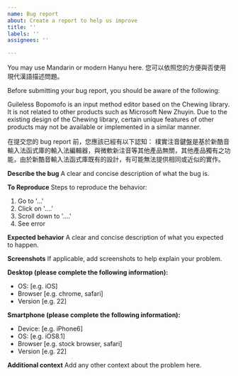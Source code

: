 ```yaml
---
name: Bug report
about: Create a report to help us improve
title: ''
labels: ''
assignees: ''

---
```


You may use Mandarin or modern Hanyu here.
您可以依照您的方便與否使用現代漢語描述問題。

Before submitting your bug report, you should be aware of the following:

Guileless Bopomofo is an input method editor based on the Chewing library. It is not related to other products such as Microsoft New Zhuyin. Due to the existing design of the Chewing library, certain unique features of other products may not be available or implemented in a similar manner.

在提交您的 bug report 前，您應該已經有以下認知： 樸實注音鍵盤是基於新酷音輸入法函式庫的輸入法編輯器，與微軟新注音等其他產品無關，其他產品獨有之功能，由於新酷音輸入法函式庫既有的設計，有可能無法提供相同或近似的實作。

**Describe the bug**
A clear and concise description of what the bug is.

**To Reproduce**
Steps to reproduce the behavior:
1. Go to '...'
2. Click on '....'
3. Scroll down to '....'
4. See error

**Expected behavior**
A clear and concise description of what you expected to happen.

**Screenshots**
If applicable, add screenshots to help explain your problem.

**Desktop (please complete the following information):**
 - OS: [e.g. iOS]
 - Browser [e.g. chrome, safari]
 - Version [e.g. 22]

**Smartphone (please complete the following information):**
 - Device: [e.g. iPhone6]
 - OS: [e.g. iOS8.1]
 - Browser [e.g. stock browser, safari]
 - Version [e.g. 22]

**Additional context**
Add any other context about the problem here.
